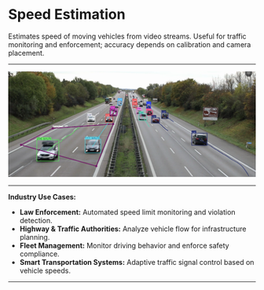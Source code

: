 # Speed Estimation
Estimates speed of moving vehicles from video streams. Useful for traffic monitoring and enforcement; accuracy depends on calibration and camera placement.

---

![Speed Estimation](../assets/Picture3.png)

---

**Industry Use Cases:**
- **Law Enforcement:** Automated speed limit monitoring and violation detection.  
- **Highway & Traffic Authorities:** Analyze vehicle flow for infrastructure planning.  
- **Fleet Management:** Monitor driving behavior and enforce safety compliance.  
- **Smart Transportation Systems:** Adaptive traffic signal control based on vehicle speeds.  

---